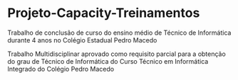 # Projeto-Capacity-Treinamentos
Trabalho de conclusão de curso do ensino médio de Técnico de Informática durante 4 anos no Colégio Estadual Pedro Macedo

Trabalho Multidisciplinar aprovado como requisito parcial para a obtenção do grau de Técnico de Informática do Curso Técnico em Informática Integrado do Colégio Pedro Macedo
